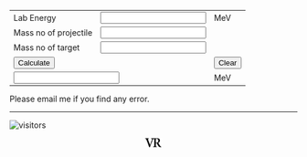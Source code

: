 <form Name="calc">
<table id="calc">
<tr>
<td colspan=1>Lab Energy</td>
<td colspan=1><input id="btn" name="displayLabEnergy" onkeypress="return event.charCode >= 42 && event.charCode <= 57" type="text"></td>
<td colspan=1>MeV</td>
</tr>
<tr>
<td colspan=1>Mass no of projectile</td>
<td colspan=1><input id="btn" name="displayAproj" onkeypress="return event.charCode >= 42 && event.charCode <= 57" type="text"></td>
</tr>
<tr>
<td colspan=1>Mass no of target</td>
<td colspan=1><input id="btn" name="displayAtarget" onkeypress="return event.charCode >= 42 && event.charCode <= 57" type="text"></td>
</tr>
<tr>
<td colspan=2><input id="btn" type=button value="Calculate" OnClick="calc.displayCMEnergy.value = (1.0*calc.displayLabEnergy.value*calc.displayAtarget.value/(calc.displayAproj.value+calc.displayAtarget.value)).toPrecision(6)"></td>
<td colspan=2><input id="btn" type=button value="Clear" OnClick="calc.displayLabEnergy.value=' ',calc.displayAproj.value=' ',calc.displayAtarget.value=' ', calc.displayCMEnergy.value=' '"></td>
</tr>
<tr>
<td colspan=2><input id="btn" name="displayCMEnergy" onkeypress="return event.charCode >= 42 && event.charCode <= 57" type="text"></td>
<td colspan=1>MeV</td>
</tr>
</table>
</form>

Please email me if you find any error.

---
![visitors](https://visitor-badge.glitch.me/badge?page_id=rangavirender.site.labtocmcal)

<p align="center">
<img src="logo_v1.png" width="30">
</p>
